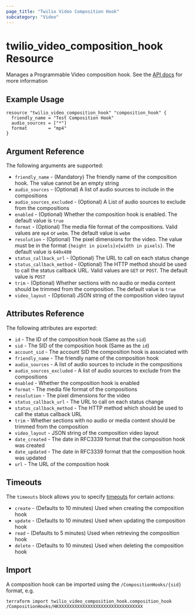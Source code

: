 ```yaml
---
page_title: "Twilio Video Composition Hook"
subcategory: "Video"
---
```


# twilio_video_composition_hook Resource

Manages a Programmable Video composition hook. See the [API docs](https://www.twilio.com/docs/video/api/composition-hooks) for more information

## Example Usage

```hcl
resource "twilio_video_composition_hook" "composition_hook" {
  friendly_name = "Test Composition Hook"
  audio_sources = ["*"]
  format        = "mp4"
}
```

## Argument Reference

The following arguments are supported:

- `friendly_name` - (Mandatory) The friendly name of the composition hook. The value cannot be an empty string
- `audio_sources` - (Optional) A list of audio sources to include in the compositions
- `audio_sources_excluded` - (Optional) A List of audio sources to exclude from the compositions
- `enabled` - (Optional) Whether the composition hook is enabled. The default value is `true`
- `format` - (Optional) The media file format of the compositions. Valid values are `mp4` or `webm`. The default value is `webm`
- `resolution` - (Optional) The pixel dimensions for the video. The value must be in the format `{height in pixels}x{width in pixels}`. The default value is `640x480`
- `status_callback_url` - (Optional) The URL to call on each status change
- `status_callback_method` - (Optional) The HTTP method should be used to call the status callback URL. Valid values are `GET` or `POST`. The default value is `POST`
- `trim` - (Optional) Whether sections with no audio or media content should be trimmed from the composition. The default value is `true`
- `video_layout` - (Optional) JSON string of the composition video layout

## Attributes Reference

The following attributes are exported:

- `id` - The ID of the composition hook (Same as the `sid`)
- `sid` - The SID of the composition hook (Same as the `id`)
- `account_sid` - The account SID the composition hook is associated with
- `friendly_name` - The friendly name of the composition hook
- `audio_sources` - A list of audio sources to include in the compositions
- `audio_sources_excluded` - A list of audio sources to exclude from the compositions
- `enabled` - Whether the composition hook is enabled
- `format` - The media file format of the compositions
- `resolution` - The pixel dimensions for the video
- `status_callback_url` - The URL to call on each status change
- `status_callback_method` - The HTTP method which should be used to call the status callback URL
- `trim` - Whether sections with no audio or media content should be trimmed from the composition
- `video_layout` - JSON string of the composition video layout
- `date_created` - The date in RFC3339 format that the composition hook was created
- `date_updated` - The date in RFC3339 format that the composition hook was updated
- `url` - The URL of the composition hook

## Timeouts

The `timeouts` block allows you to specify [timeouts](https://www.terraform.io/docs/configuration/resources.html#timeouts) for certain actions:

- `create` - (Defaults to 10 minutes) Used when creating the composition hook
- `update` - (Defaults to 10 minutes) Used when updating the composition hook
- `read` - (Defaults to 5 minutes) Used when retrieving the composition hook
- `delete` - (Defaults to 10 minutes) Used when deleting the composition hook

## Import

A composition hook can be imported using the `/CompositionHooks/{sid}` format, e.g.

```shell
terraform import twilio_video_composition_hook.composition_hook /CompositionHooks/HKXXXXXXXXXXXXXXXXXXXXXXXXXXXXXXXX
```
